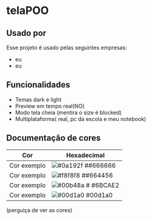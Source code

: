# telaPOO


## Usado por

Esse projeto é usado pelas seguintes empresas:

- eu
- eu


## Funcionalidades

- Temas dark e light
- Preview em tempo real(NO)
- Modo tela cheia (mentira o size é blocked)
- Multiplataforma( real, pc da escola e meu notebook)

## Documentação de cores

| Cor               | Hexadecimal                                                |
| ----------------- | ---------------------------------------------------------------- |
| Cor exemplo       | ![#0a192f](https://via.placeholder.com/10/0a192f?text=+) ##666666|
| Cor exemplo       | ![#f8f8f8](https://via.placeholder.com/10/f8f8f8?text=+) ##664456 |
| Cor exemplo       | ![#00b48a](https://via.placeholder.com/10/00b48a?text=+) # #6BCAE2|
| Cor exemplo       | ![#00d1a0](https://via.placeholder.com/10/00b48a?text=+) #00d1a0 |
(perguiça de ver as cores)
